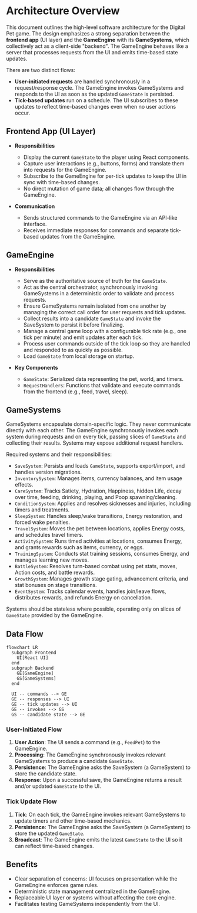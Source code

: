 # Architecture Overview

This document outlines the high-level software architecture for the Digital Pet game. The design emphasizes a strong separation between the **frontend app** (UI layer) and the **GameEngine** with its **GameSystems**, which collectively act as a client-side "backend". The GameEngine behaves like a server that processes requests from the UI and emits time-based state updates.

There are two distinct flows:

- **User-initiated requests** are handled synchronously in a request/response cycle. The GameEngine invokes GameSystems and responds to the UI as soon as the updated `GameState` is persisted.
- **Tick-based updates** run on a schedule. The UI subscribes to these updates to reflect time-based changes even when no user actions occur.

## Frontend App (UI Layer)

- **Responsibilities**
  - Display the current `GameState` to the player using React components.
  - Capture user interactions (e.g., buttons, forms) and translate them into requests for the GameEngine.
  - Subscribe to the GameEngine for per-tick updates to keep the UI in sync with time-based changes.
  - No direct mutation of game data; all changes flow through the GameEngine.

- **Communication**
  - Sends structured commands to the GameEngine via an API-like interface.
  - Receives immediate responses for commands and separate tick-based updates from the GameEngine.

## GameEngine

- **Responsibilities**
  - Serve as the authoritative source of truth for the `GameState`.
  - Act as the central orchestrator, synchronously invoking GameSystems in a deterministic order to validate and process requests.
  - Ensure GameSystems remain isolated from one another by managing the correct call order for user requests and tick updates.
  - Collect results into a candidate `GameState` and invoke the SaveSystem to persist it before finalizing.
  - Manage a central game loop with a configurable tick rate (e.g., one tick per minute) and emit updates after each tick.
  - Process user commands outside of the tick loop so they are handled and responded to as quickly as possible.
  - Load `GameState` from local storage on startup.

- **Key Components**
  - `GameState`: Serialized data representing the pet, world, and timers.
  - `RequestHandlers`: Functions that validate and execute commands from the frontend (e.g., feed, travel, sleep).

## GameSystems

GameSystems encapsulate domain-specific logic. They never communicate directly with each other. The GameEngine synchronously invokes each system during requests and on every tick, passing slices of `GameState` and collecting their results. Systems may expose additional request handlers.

Required systems and their responsibilities:

- `SaveSystem`: Persists and loads `GameState`, supports export/import, and handles version migrations.
- `InventorySystem`: Manages items, currency balances, and item usage effects.
- `CareSystem`: Tracks Satiety, Hydration, Happiness, hidden Life, decay over time, feeding, drinking, playing, and Poop spawning/cleaning.
- `ConditionSystem`: Applies and resolves sicknesses and injuries, including timers and treatments.
- `SleepSystem`: Handles sleep/wake transitions, Energy restoration, and forced wake penalties.
- `TravelSystem`: Moves the pet between locations, applies Energy costs, and schedules travel timers.
- `ActivitySystem`: Runs timed activities at locations, consumes Energy, and grants rewards such as items, currency, or eggs.
- `TrainingSystem`: Conducts stat training sessions, consumes Energy, and manages learning new moves.
- `BattleSystem`: Resolves turn-based combat using pet stats, moves, Action costs, and battle rewards.
- `GrowthSystem`: Manages growth stage gating, advancement criteria, and stat bonuses on stage transitions.
- `EventSystem`: Tracks calendar events, handles join/leave flows, distributes rewards, and refunds Energy on cancellation.

Systems should be stateless where possible, operating only on slices of `GameState` provided by the GameEngine.

## Data Flow

```mermaid
flowchart LR
  subgraph Frontend
    UI[React UI]
  end
  subgraph Backend
    GE[GameEngine]
    GS[GameSystems]
  end

  UI -- commands --> GE
  GE -- responses --> UI
  GE -- tick updates --> UI
  GE -- invokes --> GS
  GS -- candidate state --> GE
```

### User-Initiated Flow

1. **User Action**: The UI sends a command (e.g., `FeedPet`) to the GameEngine.
2. **Processing**: The GameEngine synchronously invokes relevant GameSystems to produce a candidate `GameState`.
3. **Persistence**: The GameEngine asks the SaveSystem (a GameSystem) to store the candidate state.
4. **Response**: Upon a successful save, the GameEngine returns a result and/or updated `GameState` to the UI.

### Tick Update Flow

1. **Tick**: On each tick, the GameEngine invokes relevant GameSystems to update timers and other time-based mechanics.
2. **Persistence**: The GameEngine asks the SaveSystem (a GameSystem) to store the updated `GameState`.
3. **Broadcast**: The GameEngine emits the latest `GameState` to the UI so it can reflect time-based changes.

## Benefits

- Clear separation of concerns: UI focuses on presentation while the GameEngine enforces game rules.
- Deterministic state management centralized in the GameEngine.
- Replaceable UI layer or systems without affecting the core engine.
- Facilitates testing GameSystems independently from the UI.
